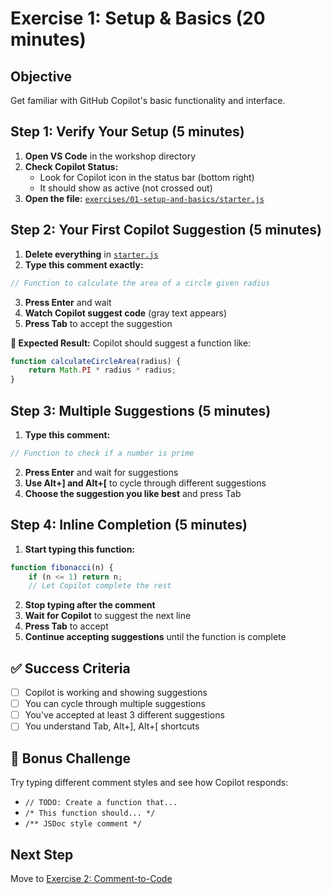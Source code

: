 # Exercise 1: Setup & Basics (20 minutes)

## Objective
Get familiar with GitHub Copilot's basic functionality and interface.

## Step 1: Verify Your Setup (5 minutes)

1. **Open VS Code** in the workshop directory
2. **Check Copilot Status:**
   - Look for Copilot icon in the status bar (bottom right)
   - It should show as active (not crossed out)
3. **Open the file:** [`exercises/01-setup-and-basics/starter.js`](./starter.js)

## Step 2: Your First Copilot Suggestion (5 minutes)

1. **Delete everything** in [`starter.js`](./starter.js)
2. **Type this comment exactly:**
```javascript
// Function to calculate the area of a circle given radius
```
3. **Press Enter** and wait
4. **Watch Copilot suggest code** (gray text appears)
5. **Press Tab** to accept the suggestion

**🎯 Expected Result:** Copilot should suggest a function like:
```javascript
function calculateCircleArea(radius) {
    return Math.PI * radius * radius;
}
```

## Step 3: Multiple Suggestions (5 minutes)

1. **Type this comment:**
```javascript
// Function to check if a number is prime
```
2. **Press Enter** and wait for suggestions
3. **Use Alt+] and Alt+[** to cycle through different suggestions
4. **Choose the suggestion you like best** and press Tab

## Step 4: Inline Completion (5 minutes)

1. **Start typing this function:**
```javascript
function fibonacci(n) {
    if (n <= 1) return n;
    // Let Copilot complete the rest
```
2. **Stop typing after the comment**
3. **Wait for Copilot** to suggest the next line
4. **Press Tab** to accept
5. **Continue accepting suggestions** until the function is complete

## ✅ Success Criteria

- [ ] Copilot is working and showing suggestions
- [ ] You can cycle through multiple suggestions
- [ ] You've accepted at least 3 different suggestions
- [ ] You understand Tab, Alt+], Alt+[ shortcuts

## 🚀 Bonus Challenge

Try typing different comment styles and see how Copilot responds:
- `// TODO: Create a function that...`
- `/* This function should... */`
- `/** JSDoc style comment */`

## Next Step
Move to [Exercise 2: Comment-to-Code](../02-comment-to-code/README.md)
